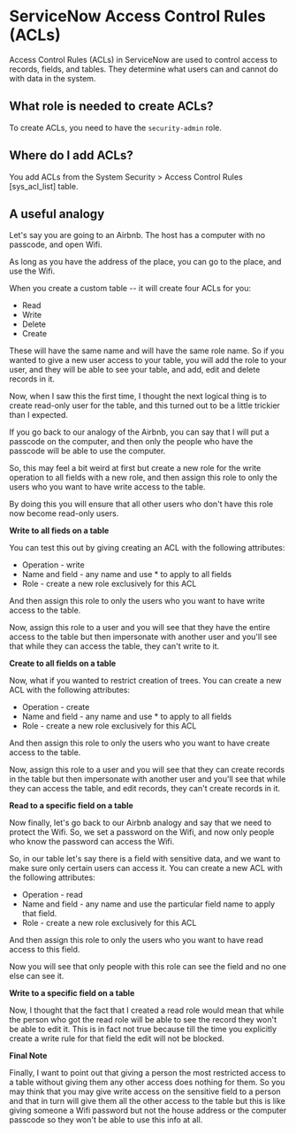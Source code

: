 # ServiceNow Access Control Rules (ACLs)

Access Control Rules (ACLs) in ServiceNow are used to control access to records, fields, and tables. They determine what users can and cannot do with data in the system.

## What role is needed to create ACLs?

To create ACLs, you need to have the `security-admin` role. 

## Where do I add ACLs? 

You add ACLs from the System Security > Access Control Rules [sys_acl_list] table. 

## A useful analogy

Let's say you are going to an Airbnb. The host has a computer with no passcode, and open Wifi. 

As long as you have the address of the place, you can go to the place, and use the Wifi. 

When you create a custom table -- it will create four ACLs for you:

- Read
- Write
- Delete
- Create

These will have the same name and will have the same role name. So if you wanted to give a new user access to your table, you will add the role to your user, and they will be able to see your table, and add, edit and delete records in it. 

Now, when I saw this the first time, I thought the next logical thing is to create  read-only user for the table, and this turned out to be a little trickier than I expected. 

If you go back to our analogy of the Airbnb, you can say that I will put a passcode on the computer, and then only the people who have the passcode will be able to use the computer. 

So, this may feel a bit weird at first but create a new role for the write operation to all fields with a new role, and then assign this role to only the users who you want to have write access to the table. 

By doing this you will ensure that all other users who don't have this role now become read-only users. 

**Write to all fieds on a table** 

You can test this out by giving creating an ACL with the following attributes:

- Operation - write 
- Name and field - any name and use * to apply to all fields
- Role - create a new role exclusively for this ACL 

And then assign this role to only the users who you want to have write access to the table. 

Now, assign this role to a user and you will see that they have the entire access to the table but then impersonate with another user and you'll see that while they can access the table, they can't write to it. 

**Create to all fields on a table** 

Now, what if you wanted to restrict creation of trees. You can create a new ACL with the following attributes:

- Operation - create
- Name and field - any name and use * to apply to all fields
- Role - create a new role exclusively for this ACL

And then assign this role to only the users who you want to have create access to the table. 

Now, assign this role to a user and you will see that they can create records in the table but then impersonate with another user and you'll see that while they can access the table, and edit records, they can't create records in it. 


**Read to a specific field on a table** 

Now finally, let's go back to our Airbnb analogy and say that we need to protect the Wifi. So, we set a password on the Wifi, and now only people who know the password can access the Wifi. 

So, in our table let's say there is a field with sensitive data, and we want to make sure only certain users can access it. You can create a new ACL with the following attributes:

- Operation - read
- Name and field - any name and use the particular field name to apply that field. 
- Role - create a new role exclusively for this ACL

And then assign this role to only the users who you want to have read access to this field.

Now you will see that only people with this role can see the field and no one else can see it. 

**Write to a specific field on a table** 

Now, I thought that the fact that I created a read role would mean that while the person who got the read role will be able to see the record they won't be able to edit it. This is in fact not true because till the time you explicitly create a write rule for that field the edit will not be blocked. 

**Final Note**

Finally, I want to point out that giving a person the most restricted access to a table without giving them any other access does nothing for them. So you may think that you may give write access on the sensitive field to a person and that in turn will give them all the other access to the table but this is like giving someone a Wifi password but not the house address or the computer passcode so they won't be able to use this info at all. 




